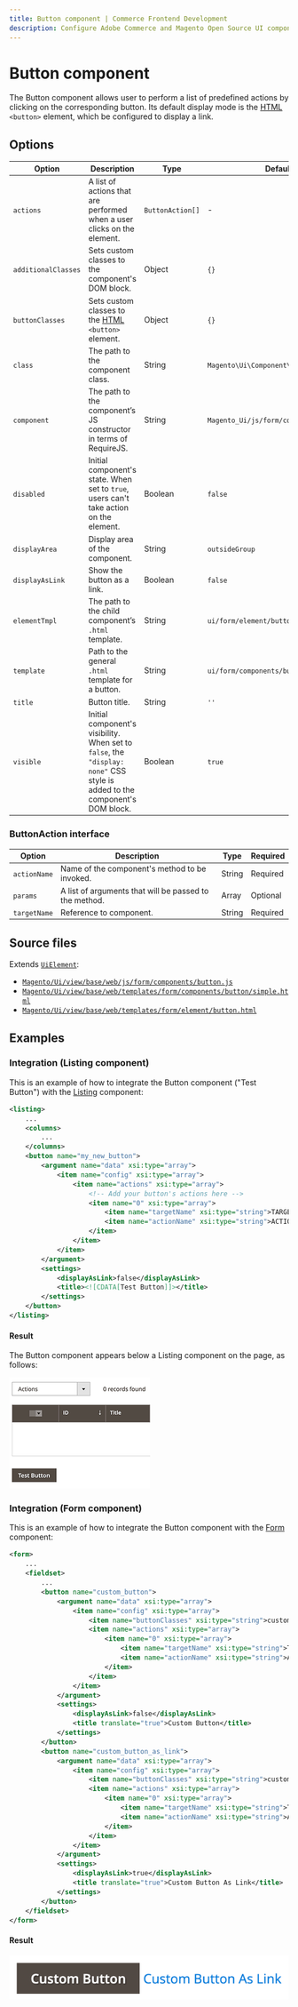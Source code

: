 ```yaml
---
title: Button component | Commerce Frontend Development
description: Configure Adobe Commerce and Magento Open Source UI components and integrate them with other components.
---
```


# Button component

The Button component allows user to perform a list of predefined actions by clicking on the corresponding button. Its default display mode is the [HTML](https://glossary.magento.com/html) `<button>` element, which be configured to display a link.

## Options

| Option | Description | Type | Default |
| --- | --- | --- | --- |
| `actions` | A list of actions that are performed when a user clicks on the element. | `ButtonAction[]` | - |
| `additionalClasses` | Sets custom classes to the component's DOM block. | Object | `{}` |
| `buttonClasses` | Sets custom classes to the [HTML](https://glossary.magento.com/html) `<button>` element. | Object | `{}` |
| `class` | The path to the component class. | String | `Magento\Ui\Component\Container` |
| `component` | The path to the component’s JS constructor in terms of RequireJS. | String | `Magento_Ui/js/form/components/button` |
| `disabled` | Initial component's state. When set to `true`, users can't take action on the element. | Boolean | `false` |
| `displayArea` | Display area of the component. | String | `outsideGroup` |
| `displayAsLink` | Show the button as a link. | Boolean | `false` |
| `elementTmpl` | The path to the child component’s `.html` template. | String | `ui/form/element/button` |
| `template` | Path to the general `.html` template for a button. | String | `ui/form/components/button/simple` |
| `title` | Button title. | String | `''` |
| `visible` | Initial component's visibility. When set to `false`, the `"display: none"` CSS style is added to the component's DOM block. | Boolean | `true` |

### ButtonAction interface

Option | Description | Type | Required |
--- | --- | --- | --- |
`actionName` | Name of the component's method to be invoked. | String | Required |
`params` | A list of arguments that will be passed to the method. | Array | Optional |
`targetName` | Reference to component. | String | Required |

## Source files

Extends [`UiElement`](concepts/element.md):

-  [`Magento/Ui/view/base/web/js/form/components/button.js`](https://github.com/magento/magento2/blob/2.4/app/code/Magento/Ui/view/base/web/js/form/components/button.js)
-  [`Magento/Ui/view/base/web/templates/form/components/button/simple.html`](https://github.com/magento/magento2/blob/2.4/app/code/Magento/Ui/view/base/web/templates/form/components/button/simple.html)
-  [`Magento/Ui/view/base/web/templates/form/element/button.html`](https://github.com/magento/magento2/blob/2.4/app/code/Magento/Ui/view/base/web/templates/form/element/button.html)

## Examples

### Integration (Listing component)

This is an example of how to integrate the Button component ("Test Button") with the [Listing](listing-grid.md) component:

```xml
<listing>
    ...
    <columns>
        ...
    </columns>
    <button name="my_new_button">
        <argument name="data" xsi:type="array">
            <item name="config" xsi:type="array">
                <item name="actions" xsi:type="array">
                    <!-- Add your button's actions here -->
                    <item name="0" xsi:type="array">
                        <item name="targetName" xsi:type="string">TARGET_NAME</item>
                        <item name="actionName" xsi:type="string">ACTION_NAME</item>
                    </item>
                </item>
            </item>
        </argument>
        <settings>
            <displayAsLink>false</displayAsLink>
            <title><![CDATA[Test Button]]></title>
        </settings>
    </button>
</listing>
```

#### Result

The Button component appears below a Listing component on the page, as follows:

![Listing Button example](../_images/ui-components/listing_button.png)

### Integration (Form component)

This is an example of how to integrate the Button component with the [Form](form.md) component:

```xml
<form>
    ...
    <fieldset>
        ...
        <button name="custom_button">
            <argument name="data" xsi:type="array">
                <item name="config" xsi:type="array">
                    <item name="buttonClasses" xsi:type="string">custom-button-class</item>
                    <item name="actions" xsi:type="array">
                        <item name="0" xsi:type="array">
                            <item name="targetName" xsi:type="string">TARGET_NAME</item>
                            <item name="actionName" xsi:type="string">ACTION_NAME</item>
                        </item>
                    </item>
                </item>
            </argument>
            <settings>
                <displayAsLink>false</displayAsLink>
                <title translate="true">Custom Button</title>
            </settings>
        </button>
        <button name="custom_button_as_link">
            <argument name="data" xsi:type="array">
                <item name="config" xsi:type="array">
                    <item name="buttonClasses" xsi:type="string">custom-button-as-link-class</item>
                    <item name="actions" xsi:type="array">
                        <item name="0" xsi:type="array">
                            <item name="targetName" xsi:type="string">TARGET_NAME</item>
                            <item name="actionName" xsi:type="string">ACTION_NAME</item>
                        </item>
                    </item>
                </item>
            </argument>
            <settings>
                <displayAsLink>true</displayAsLink>
                <title translate="true">Custom Button As Link</title>
            </settings>
        </button>
    </fieldset>
</form>
```

#### Result

![Form Buttons example](../_images/ui-components/ui-form-buttons-example.png)
